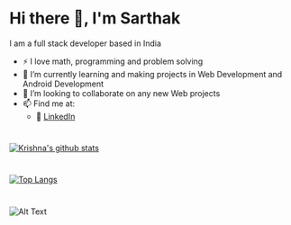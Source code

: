 # Hi there 👋, I'm Sarthak

I am a full stack developer based in India

- ⚡️ I love math, programming and problem solving
- 🌱 I’m currently learning and making projects in Web Development and Android Development
- 👯 I’m looking to collaborate on any new Web projects
- 📫 Find me at:
  - 🏢 [LinkedIn](https://www.linkedin.com/in/krytax/)

#
[![Krishna's github stats](https://github-readme-stats.vercel.app/api?username=krytax-24&count_private=true&show_icons=true&theme=radical&hide_rank=false)](https://github.com/krytax-24/github-readme-stats)
#
[![Top Langs](https://github-readme-stats.vercel.app/api/top-langs/?username=skrytax-24)](https://github.com/krytax-24/github-readme-stats)
#
  ![Alt Text](https://www.aalpha.net/wp-content/uploads/2020/12/full-stack-development.gif)

